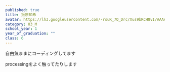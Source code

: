 ```yaml
---
published: true
title: 振原知希
avatar: https://lh3.googleusercontent.com/-rsuR_7O_Drc/Xus9bRCH8vI/AAAAAAAATwY/SBJk78zO6X8BaJ7Q5CYxFZU-n9lt8kzZACE0YBhgLKq4EAL1OcqyVSoO-1fEpz6ZlVlNp_b6dgYrZf8UaRTT__4bZrV0sHcDQyv8P1B_DrtFY1K_r1_vFEE1oh5J-l4uMeEVVqfv7xWD9rCs0ZA7814hIvmJQBZCfMva9-DuRhUR7I9Z8D2wR9PhCgosIOKmziyyX-zFgLiEBE-aOJ6BZSgQbN0UIeXD0lUcmWpbXTvpdU2Emf8yg7rjb3kHaaHFD0PueZekHrF95kShi0rLOZyRdA84kOAqwJ5pwSk3idkL3QaCyy-2nnmCykAferRMoQOsbWhsbqXwu7nW7mBDnD9bHQsg0X3pmIf0wKx8nEjQcJ_dwE9TkvNWsFkhVSb_PHjkwXZX2plh_HGpnWQxnHjXF1Terf8dhsokNGT1-LAQTR_HKI54OVIJUsl8dnaRJ-xgEGkb-7l2eDwR74g3Cji_EL2F2cNalY4w8zZP7m1EVWapBd1yPIi5Ex7BHoyae7KUSjuCmdKkM2MrtTThHER-2cF694MsjR3rcW55MiIYqCjwLNNWHC8jeHYd2ZSXdK19mf20s4pD_Etpqpjr2UfQvhZrwckwf5JYnNZ46qXMz8YQodRlwLu4CTMmt8V3Ib5gZ5I18tI2lg_5AiGf1yGN5EhQ9rfLothwvDMxrpt_NddFL_4oRBCo_x0SDZRJNASlfZiVvWPVZirS32jjzRCw2kxe2ESvfwiSKzbpXeIAxoxhFs63nlOEcFkBQJ-FbdwgUpj__eaQk27e8NJe4MNGCrfcF/_MG_9009%2B%25282%2529.JPG
category: 03_M
school_year: 1
year_of_graduation: ""
class: 6
---
```

自由気ままにコーディングしてます

processingをよく触ってたりします
